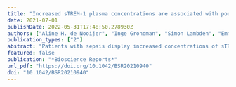 ```yaml
---
title: "Increased sTREM-1 plasma concentrations are associated with poor clinical outcomes in patients with COVID-19"
date: 2021-07-01
publishDate: 2022-05-31T17:48:50.278930Z
authors: ["Aline H. de Nooijer", "Inge Grondman", "Simon Lambden", "Emma J. Kooistra", "Nico A.F. Janssen", "Matthijs Kox", "Peter Pickkers", "Leo A.B. Joosten", "Frank L. van de Veerdonk", "Marc Derive", "Sebastien Gibot", "Mihai G. Netea", "on behalf of RCI-COVID-19 study group"]
publication_types: ["2"]
abstract: "Patients with sepsis display increased concentrations of sTREM-1 (soluble Triggering Receptor Expressed on Myeloid cells 1), and a phase II clinical trial focusing on TREM-1 modulation is ongoing. We investigated whether sTREM-1 circulating concentrations are associated with the outcome of patients with coronavirus disease 2019 (COVID-19) to assess the role of this pathway in COVID-19. This observational study was performed in two independent cohorts of patients with COVID-19. Plasma concentrations of sTREM-1 were assessed after ICU admission (pilot cohort) or after COVID-19 diagnosis (validation cohort). Routine laboratory and clinical parameters were collected from electronic patient files. Results showed sTREM-1 plasma concentrations were significantly elevated in patients with COVID-19 (161 [129–196] pg/ml) compared to healthy controls (104 [75–124] pg/ml; P&lt;0.001). Patients with severe COVID-19 needing ICU admission displayed even higher sTREM-1 concentrations compared to less severely ill COVID-19 patients receiving clinical ward-based care (235 [176–319] pg/ml and 195 [139–283] pg/ml, respectively, P = 0.017). In addition, higher sTREM-1 plasma concentrations were observed in patients who did not survive the infection (326 [207–445] pg/ml) compared to survivors (199 [142–278] pg/ml, P&lt;0.001). Survival analyses indicated that patients with higher sTREM-1 concentrations are at higher risk for death (hazard ratio = 3.3, 95%CI: 1.4–7.8). In conclusion, plasma sTREM-1 concentrations are elevated in patients with COVID-19, relate to disease severity, and discriminate between survivors and non-survivors. This suggests that the TREM-1 pathway is involved in the inflammatory reaction and the disease course of COVID-19, and therefore may be considered as a therapeutic target in severely ill patients with COVID-19."
featured: false
publication: "*Bioscience Reports*"
url_pdf: "https://doi.org/10.1042/BSR20210940"
doi: "10.1042/BSR20210940"
---
```


